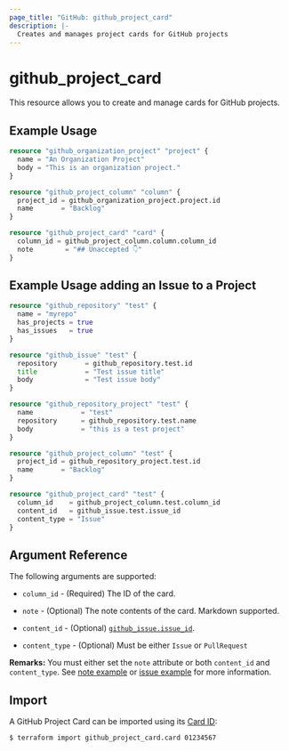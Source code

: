 ```yaml
---
page_title: "GitHub: github_project_card"
description: |-
  Creates and manages project cards for GitHub projects
---
```


# github_project_card

This resource allows you to create and manage cards for GitHub projects.

## Example Usage

```terraform
resource "github_organization_project" "project" {
  name = "An Organization Project"
  body = "This is an organization project."
}

resource "github_project_column" "column" {
  project_id = github_organization_project.project.id
  name       = "Backlog"
}

resource "github_project_card" "card" {
  column_id = github_project_column.column.column_id
  note        = "## Unaccepted 👇"
}
```

## Example Usage adding an Issue to a Project

```terraform
resource "github_repository" "test" {
  name = "myrepo"
  has_projects = true
  has_issues   = true
}

resource "github_issue" "test" {
  repository       = github_repository.test.id
  title            = "Test issue title"
  body             = "Test issue body"
}

resource "github_repository_project" "test" {
  name            = "test"
  repository      = github_repository.test.name
  body            = "this is a test project"
}

resource "github_project_column" "test" {
  project_id = github_repository_project.test.id
  name       = "Backlog"
}

resource "github_project_card" "test" {
  column_id    = github_project_column.test.column_id
  content_id   = github_issue.test.issue_id
  content_type = "Issue"
}
```

## Argument Reference

The following arguments are supported:

* `column_id` - (Required) The ID of the card.

* `note` - (Optional) The note contents of the card. Markdown supported.

* `content_id` - (Optional) [`github_issue.issue_id`](issue.html#argument-reference).

* `content_type` - (Optional) Must be either `Issue` or `PullRequest`

**Remarks:** You must either set the `note` attribute or both `content_id` and `content_type`. See [note example](#example-usage) or [issue example](#example-usage-adding-an-issue-to-a-project) for more information.

## Import

A GitHub Project Card can be imported using its [Card ID](https://developer.github.com/v3/projects/cards/#get-a-project-card):

```
$ terraform import github_project_card.card 01234567
```
